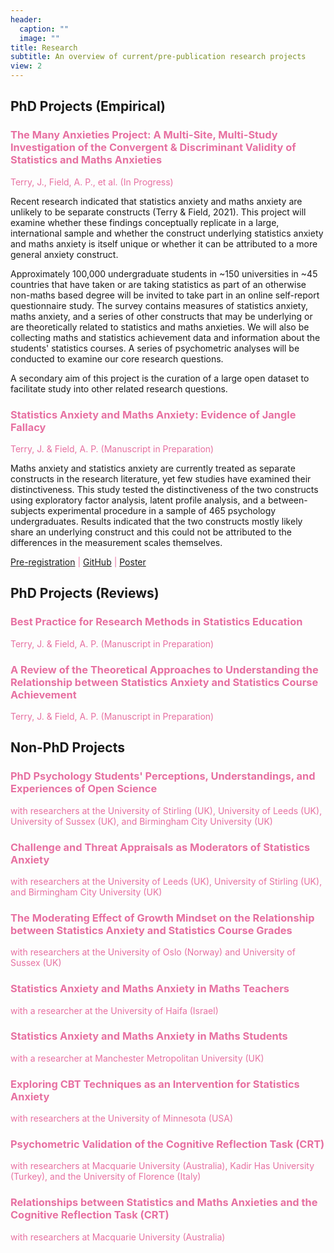 ```yaml
---
header:
  caption: ""
  image: ""
title: Research
subtitle: An overview of current/pre-publication research projects
view: 2
---
```


## PhD Projects (Empirical)

### <span style = "color:#e770a1"> The Many Anxieties Project: A Multi-Site, Multi-Study Investigation of the Convergent & Discriminant Validity of Statistics and Maths Anxieties </span>

<span style = "color:#e770a1"> Terry, J., Field, A. P., et al. (In Progress)</span>

Recent research indicated that statistics anxiety and maths anxiety are unlikely to be separate constructs (Terry & Field, 2021). This project will examine whether these findings conceptually replicate in a large, international sample and whether the construct underlying statistics anxiety and maths anxiety is itself unique or whether it can be attributed to a more general anxiety construct.

Approximately 100,000 undergraduate students in ~150 universities in ~45 countries that have taken or are taking statistics as part of an otherwise non-maths based degree will be invited to take part in an online self-report questionnaire study. The survey contains measures of statistics anxiety, maths anxiety, and a series of other constructs that may be underlying or are theoretically related to statistics and maths anxieties. We will also be collecting maths and statistics achievement data and information about the students' statistics courses. A series of psychometric analyses will be conducted to examine our core research questions.

A secondary aim of this project is the curation of a large open dataset to facilitate study into other related research questions.

### <span style = "color:#e770a1"> Statistics Anxiety and Maths Anxiety: Evidence of Jangle Fallacy</span>

<span style = "color:#e770a1"> Terry, J. & Field, A. P. (Manuscript in Preparation)</span>

Maths anxiety and statistics anxiety are currently treated as separate constructs in the research literature, yet few studies have examined their distinctiveness. This study tested the distinctiveness of the two constructs using exploratory factor analysis, latent profile analysis, and a between-subjects experimental procedure in a sample of 465 psychology undergraduates. Results indicated that the two constructs mostly likely share an underlying construct and this could not be attributed to the differences in the measurement scales themselves.

<span style = "color:#e770a1"> <a href="https://github.com/jenny-terry/stats_maths_anxiety/blob/master/pre-registration/preregistration_phase1.pdf">Pre-registration</a> | <a href="https://github.com/jenny-terry/stats_maths_anxiety">GitHub</a> | <a href="https://www.jennyterry.co.uk/posters_page/poster_terry_2020/">Poster</a> </span>

## PhD Projects (Reviews)

### <span style = "color:#e770a1"> Best Practice for Research Methods in Statistics Education</span>

<span style = "color:#e770a1"> Terry, J. & Field, A. P. (Manuscript in Preparation)</span> 

### <span style = "color:#e770a1"> A Review of the Theoretical Approaches to Understanding the Relationship between Statistics Anxiety and Statistics Course Achievement</span>

<span style = "color:#e770a1"> Terry, J. & Field, A. P. (Manuscript in Preparation)</span>

## Non-PhD Projects

### <span style = "color:#e770a1"> PhD Psychology Students' Perceptions, Understandings, and Experiences of Open Science</span>

<span style = "color:#e770a1"> with researchers at the University of Stirling (UK), University of Leeds (UK), University of Sussex (UK), and Birmingham City University (UK) </span>

### <span style = "color:#e770a1"> Challenge and Threat Appraisals as Moderators of Statistics Anxiety</span>

<span style = "color:#e770a1"> with researchers at the University of Leeds (UK), University of Stirling (UK), and Birmingham City University (UK)</span>

### <span style = "color:#e770a1"> The Moderating Effect of Growth Mindset on the Relationship between Statistics Anxiety and Statistics Course Grades</span>

<span style = "color:#e770a1"> with researchers at the University of Oslo (Norway) and University of Sussex (UK)</span>

### <span style = "color:#e770a1"> Statistics Anxiety and Maths Anxiety in Maths Teachers</span>

<span style = "color:#e770a1"> with a researcher at the University of Haifa (Israel)</span>

### <span style = "color:#e770a1"> Statistics Anxiety and Maths Anxiety in Maths Students</span>

<span style = "color:#e770a1"> with a researcher at Manchester Metropolitan University (UK)</span>

### <span style = "color:#e770a1"> Exploring CBT Techniques as an Intervention for Statistics Anxiety</span>

<span style = "color:#e770a1"> with researchers at the University of Minnesota (USA)</span>

### <span style = "color:#e770a1"> Psychometric Validation of the Cognitive Reflection Task (CRT)</span>

<span style = "color:#e770a1"> with researchers at Macquarie University (Australia), Kadir Has University (Turkey), and the University of Florence (Italy)</span>

### <span style = "color:#e770a1"> Relationships between Statistics and Maths Anxieties and the Cognitive Reflection Task (CRT)</span>

<span style = "color:#e770a1"> with researchers at Macquarie University (Australia)</span>
